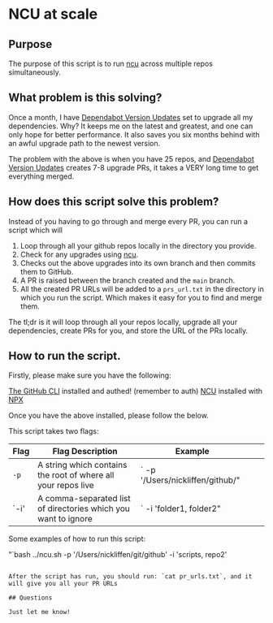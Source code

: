 # NCU at scale

## Purpose

The purpose of this script is to run [ncu](https://www.npmjs.com/package/npm-check-updates) across multiple repos simultaneously. 

## What problem is this solving?

Once a month, I have [Dependabot Version Updates](https://docs.github.com/en/code-security/dependabot/dependabot-version-updates/configuring-dependabot-version-updates) set to upgrade all my dependencies. Why? It keeps me on the latest and greatest, and one can only hope for better performance. It also saves you six months behind with an awful upgrade path to the newest version.

The problem with the above is when you have 25 repos, and [Dependabot Version Updates](https://docs.github.com/en/code-security/dependabot/dependabot-version-updates/configuring-dependabot-version-updates)  creates 7-8 upgrade PRs, it takes a VERY long time to get everything merged. 

## How does this script solve this problem?

Instead of you having to go through and merge every PR, you can run a script which will

1. Loop through all your github repos locally in the directory you provide. 
2. Check for any upgrades using [ncu](https://www.npmjs.com/package/npm-check-updates). 
3. Checks out the above upgrades into its own branch and then commits them to GitHub.
4. A PR is raised between the branch created and the `main` branch. 
5. All the created PR URLs will be added to a `prs_url.txt` in the directory in which you run the script. Which makes it easy for you to find and merge them. 

The tl;dr is it will loop through all your repos locally, upgrade all your dependencies, create PRs for you, and store the URL of the PRs locally. 

## How to run the script.

Firstly, please make sure you have the following:

[The GitHub CLI](https://cli.github.com/) installed and authed! (remember to auth)
[NCU](https://www.npmjs.com/package/npm-check-updates) installed with [NPX](https://www.npmjs.com/package/npx)  

Once you have the above installed, please follow the below. 

This script takes two flags:

| Flag | Flag Description                                               | Example                           |   |   |
|------|----------------------------------------------------------------|-----------------------------------|---|---|
| `-p` | A string which contains the root of where all your repos live  | ` -p '/Users/nickliffen/github/" |   |   |
| `-i' | A comma-separated list of directories which you want to ignore | ` -i 'folder1, folder2" |   |   |

Some examples of how to run this script:

"`bash
../ncu.sh -p '/Users/nickliffen/git/github' -i 'scripts, repo2'
```

After the script has run, you should run: `cat pr_urls.txt`, and it will give you all your PR URLs

## Questions

Just let me know!
